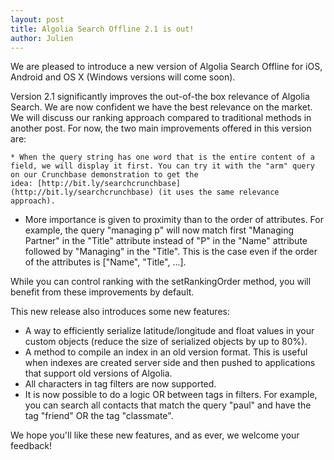 ```yaml
---
layout: post
title: Algolia Search Offline 2.1 is out!
author: Julien
---
```


We are pleased to introduce a new version of Algolia Search Offline for iOS,
Android and OS X (Windows versions will come soon).

Version 2.1 significantly improves the out-of-the box relevance of Algolia
Search. We are now confident we have the best relevance on the market. We will
discuss our ranking approach compared to traditional methods in another post.
For now, the two main improvements offered in this version are:

    * When the query string has one word that is the entire content of a field, we will display it first. You can try it with the "arm" query on our Crunchbase demonstration to get the idea: [http://bit.ly/searchcrunchbase](http://bit.ly/searchcrunchbase) (it uses the same relevance approach).
  * More importance is given to proximity than to the order of attributes. For example, the query "managing p" will now match first "Managing Partner" in the "Title" attribute instead of "P" in the "Name" attribute followed by "Managing" in the "Title". This is the case even if the order of the attributes is ["Name", "Title", ...].

While you can control ranking with the setRankingOrder method, you will
benefit from these improvements by default.

This new release also introduces some new features:

  * A way to efficiently serialize latitude/longitude and float values in your custom objects (reduce the size of serialized objects by up to 80%).
  * A method to compile an index in an old version format. This is useful when indexes are created server side and then pushed to applications that support old versions of Algolia.
  * All characters in tag filters are now supported.
  * It is now possible to do a logic OR between tags in filters. For example, you can search all contacts that match the query "paul" and have the tag "friend" OR the tag "classmate".

We hope you'll like these new features, and as ever, we welcome your feedback!


